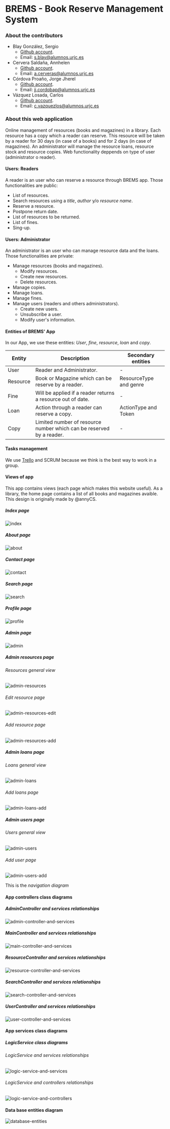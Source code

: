 # BREMS - Book Reserve Management System

### About the contributors
+ Blay González, Sergio
  - [Github account](https://github.com/Blay93).
  - Email: s.blay@alumnos.urjc.es
+ Cervera Saldaña, Annhelen
  - [Github account](https://github.com/annyCS).
  - Email: a.cerveras@alumnos.urjc.es
+ Córdova Proaño, Jorge Jherel
  - [Github account](https://github.com/jherel).
  - Email: jj.cordobap@alumnos.urjc.es
+ Vázquez Losada, Carlos
  - [Github account](https://github.com/cvazquezlos).
  - Email: c.vazquezlos@alumnos.urjc.es
 
### About this web application
Online management of resources (books and magazines) in a library. Each resource has a copy which a reader can reserve. This resource will be taken by a reader for 30 days (in case of a books) and for 2 days (in case of magazines).
An administrator will manage the resource loans, resource stock and resource copies.
Web functionality deppends on type of user (administrator o reader).

#### Users: Readers
A reader is an user who can reserve a resource through BREMS app. Those functionalities are public:
+ List of resources.
+ Search resources using a *title*, *author* y/o *resource name*.
+ Reserve a resource.
+ Postpone return date.
+ List of resources to be returned.
+ List of fines.
+ Sing-up.

#### Users: Administrator
An administrator is an user who can manage resource data and the loans. Those functionalities are private:
+ Manage resources (books and magazines).
  - Modify resources.
  - Create new resources.
  - Delete resources.
+ Manage copies.
+ Manage loans.
+ Manage fines.
+ Manage users (readers and others administrators).
  - Create new users.
  - Unsubscribe a user.
  - Modify user's information.

#### Entities of BREMS' App
In our App, we use these entities: *User*, *fine*, *resource*, *loan* and *copy*.

| Entity   | Description                                                          | Secondary entities     |
|----------|----------------------------------------------------------------------|------------------------|
| User     | Reader and Administrator.                                            | -                      |
| Resource | Book or Magazine which can be reserve by a reader.                   | ResourceType and genre |
| Fine     | Will be applied if a reader returns a resource out of date.          | -                      |
| Loan     | Action through a reader can reserve a copy.                          | ActionType and Token   |
| Copy     | Limited number of resource number which can be reserved by a reader. | -                      |

#### Tasks management 
We use [Trello](https://trello.com/b/3hdFhIap/brems) and SCRUM because we think is the best way to work in a group.

#### Views of app
This app contains views (each page which makes this website useful). As a library, the home page contains a list of all books and magazines avaible. This design is originally made by @annyCS.

##### Index page
![index][index]

##### About page
![about][about]

##### Contact page
![contact][contact]

##### Search page
![search][search]

##### Profile page
![profile][profile]

##### Admin page
![admin][admin]

##### Admin resources page
###### Resources general view
![admin-resources][admin-resources]

###### Edit resource page
![admin-resources-edit][admin-resources-edit]

###### Add resource page
![admin-resources-add][admin-resources-add]

##### Admin loans page
###### Loans general view
![admin-loans][admin-loans]

###### Add loans page
![admin-loans-add][admin-loans-add]

##### Admin users page
###### Users general view
![admin-users][admin-users]

###### Add user page
![admin-users-add][admin-users-add]

This is the *navigation diagram*

#### App controllers class diagrams
##### AdminController and services relationships
![admin-controller-and-services][admin-controller-and-services]

##### MainController and services relationships
![main-controller-and-services][main-controller-and-services]

##### ResourceController and services relationships
![resource-controller-and-services][resource-controller-and-services]

##### SearchController and services relationships
![search-controller-and-services][search-controller-and-services]

##### UserController and services relationships
![user-controller-and-services][user-controller-and-services]

#### App services class diagrams
##### LogicService class diagrams
###### LogicService and services relationships
![logic-service-and-services][logic-service-and-services]

###### LogicService and controllers relationships
![logic-service-and-controllers][logic-service-and-controllers]



#### Data base entities diagram
![database-entities][db-e]


[db-e]: http://i64.tinypic.com/1zzhop3.jpg
[c-r-t]: http://i66.tinypic.com/jfyqvl.png



[index]: /media/README/01-homePage.png
[about]: /media/README/02-aboutPage.png
[contact]: /media/README/03-contactPage.png
[search]: /media/README/04-searchPage.png
[profile]: /media/README/05-profilePage.png
[admin]: /media/README/06-adminPage.png
[admin-resources]: /media/README/07-adminResourcesPage.png
[admin-resources-edit]: /media/README/08-adminResourcesEditPage.png
[admin-resources-add]: /media/README/09-adminResourcesAddPage.png
[admin-loans]: /media/README/10-adminLoansPage.png
[admin-loans-add]: /media/README/11-adminLoansAddPage.png
[admin-users]: /media/README/12-adminUsersPage.png
[admin-users-add]: /media/README/13-adminUsersAddPage.png
[admin-controller-and-services]: /media/README/14-AdminControllerBasicServices.png
[main-controller-and-services]: /media/README/15-MainControllerBasicServices.png
[resource-controller-and-services]: /media/README/16-ResourceControllerBasicServices.png
[search-controller-and-services]: /media/README/17-SearchControllerBasicServices.png
[user-controller-and-services]: /media/README/18-UserControllerBasicServices.png
[logic-service-and-services]: /media/README/19-LogicServiceRelationshipsOtherServices.png
[logic-service-and-controllers]: /media/README/20-LogicServiceRelationships.png